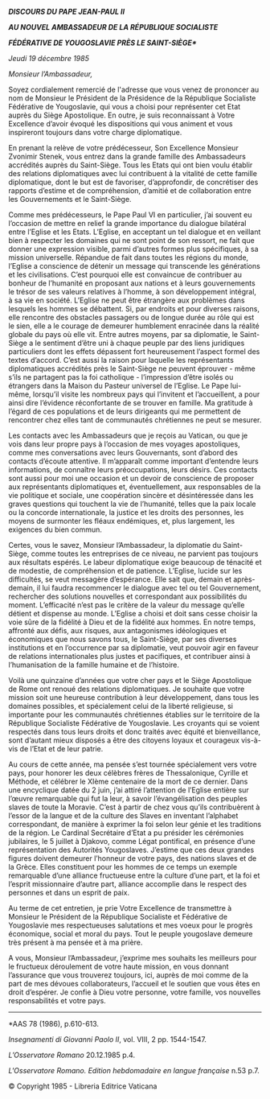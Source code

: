 ***DISCOURS DU PAPE JEAN-PAUL II***

***AU NOUVEL AMBASSADEUR DE LA RÉPUBLIQUE SOCIALISTE***

***FÉDÉRATIVE DE YOUGOSLAVIE PRÈS LE SAINT-SIÈGE\****

*Jeudi 19 décembre 1985*

*Monsieur l’Ambassadeur,*

Soyez cordialement remercié de l'adresse que vous venez de prononcer au nom de Monsieur le Président de la Présidence de la République Socialiste Fédérative de Yougoslavie, qui vous a choisi pour représenter cet Etat auprès du Siège Apostolique. En outre, je suis reconnaissant à Votre Excellence d’avoir évoqué les dispositions qui vous animent et vous inspireront toujours dans votre charge diplomatique.

En prenant la relève de votre prédécesseur, Son Excellence Monsieur Zvonimir Stenek, vous entrez dans la grande famille des Ambassadeurs accrédités auprès du Saint-Siège. Tous les Etats qui ont bien voulu établir des relations diplomatiques avec lui contribuent à la vitalité de cette famille diplomatique, dont le but est de favoriser, d’approfondir, de concrétiser des rapports d’estime et de compréhension, d’amitié et de collaboration entre les Gouvernements et le Saint-Siège.

Comme mes prédécesseurs, le Pape Paul VI en particulier, j’ai souvent eu l’occasion de mettre en relief la grande importance du dialogue bilatéral entre l’Eglise et les Etats. L’Eglise, en acceptant un tel dialogue et en veillant bien à respecter les domaines qui ne sont point de son ressort, ne fait que donner une expression visible, parmi d’autres formes plus spécifiques, à sa mission universelle. Répandue de fait dans toutes les régions du monde, l’Eglise a conscience de détenir un message qui transcende les générations et les civilisations. C’est pourquoi elle est convaincue de contribuer au bonheur de l’humanité en proposant aux nations et à leurs gouvernements le trésor de ses valeurs relatives à l’homme, à son développement intégral, à sa vie en société. L’Eglise ne peut être étrangère aux problèmes dans lesquels les hommes se débattent. Si, par endroits et pour diverses raisons, elle rencontre des obstacles passagers ou de longue durée au rôle qui est le sien, elle a le courage de demeurer humblement enracinée dans la réalité globale du pays où elle vit. Entre autres moyens, par sa diplomatie, le Saint-Siège a le sentiment d’être uni à chaque peuple par des liens juridiques particuliers dont les effets dépassent fort heureusement l’aspect formel des textes d’accord. C’est aussi la raison pour laquelle les représentants diplomatiques accrédités près le Saint-Siège ne peuvent éprouver - même s’ils ne partagent pas la foi catholique - l’impression d’être isolés ou étrangers dans la Maison du Pasteur universel de l’Eglise. Le Pape lui-même, lorsqu’il visite les nombreux pays qui l’invitent et l’accueillent, a pour ainsi dire l’évidence réconfortante de se trouver en famille. Ma gratitude à l’égard de ces populations et de leurs dirigeants qui me permettent de rencontrer chez elles tant de communautés chrétiennes ne peut se mesurer.

Les contacts avec les Ambassadeurs que je reçois au Vatican, ou que je vois dans leur propre pays à l’occasion de mes voyages apostoliques, comme mes conversations avec leurs Gouvernants, sont d’abord des contacts d’écoute attentive. Il m’apparaît comme important d’entendre leurs informations, de connaître leurs préoccupations, leurs désirs. Ces contacts sont aussi pour moi une occasion et un devoir de conscience de proposer aux représentants diplomatiques et, éventuellement, aux responsables de la vie politique et sociale, une coopération sincère et désintéressée dans les graves questions qui touchent la vie de l’humanité, telles que la paix locale ou la concorde internationale, la justice et les droits des personnes, les moyens de surmonter les fléaux endémiques, et, plus largement, les exigences du bien commun.

Certes, vous le savez, Monsieur l’Ambassadeur, la diplomatie du Saint-Siège, comme toutes les entreprises de ce niveau, ne parvient pas toujours aux résultats espérés. Le labeur diplomatique exige beaucoup de ténacité et de modestie, de compréhension et de patience. L’Eglise, lucide sur les difficultés, se veut messagère d’espérance. Elle sait que, demain et après-demain, il lui faudra recommencer le dialogue avec tel ou tel Gouvernement, rechercher des solutions nouvelles et correspondant aux possibilités du moment. L’efficacité n’est pas le critère de la valeur du message qu’elle détient et dispense au monde. L’Eglise a choisi et doit sans cesse choisir la voie sûre de la fidélité à Dieu et de la fidélité aux hommes. En notre temps, affronté aux défis, aux risques, aux antagonismes idéologiques et économiques que nous savons tous, le Saint-Siège, par ses diverses institutions et en l’occurrence par sa diplomatie, veut pouvoir agir en faveur de relations internationales plus justes et pacifiques, et contribuer ainsi à l’humanisation de la famille humaine et de l’histoire.

Voilà une quinzaine d’années que votre cher pays et le Siège Apostolique de Rome ont renoué des relations diplomatiques. Je souhaite que votre mission soit une heureuse contribution à leur développement, dans tous les domaines possibles, et spécialement celui de la liberté religieuse, si importante pour les communautés chrétiennes établies sur le territoire de la République Socialiste Fédérative de Yougoslavie. Les croyants qui se voient respectés dans tous leurs droits et donc traités avec équité et bienveillance, sont d’autant mieux disposés a être des citoyens loyaux et courageux vis-à-vis de l’Etat et de leur patrie.

Au cours de cette année, ma pensée s’est tournée spécialement vers votre pays, pour honorer les deux célèbres frères de Thessalonique, Cyrille et Méthode, et célébrer le XIème centenaire de la mort de ce dernier. Dans une encyclique datée du 2 juin, j’ai attiré l’attention de l’Eglise entière sur l’œuvre remarquable qui fut la leur, à savoir l’évangélisation des peuples slaves de toute la Moravie. C’est à partir de chez vous qu’ils contribuèrent à l’essor de la langue et de la culture des Slaves en inventant l’alphabet correspondant, de manière à exprimer la foi selon leur génie et les traditions de la région. Le Cardinal Secrétaire d’Etat a pu présider les cérémonies jubilaires, le 5 juillet à Djakovo, comme Légat pontifical, en présence d’une représentation des Autorités Yougoslaves. J’estime que ces deux grandes figures doivent demeurer l’honneur de votre pays, des nations slaves et de la Grèce. Elles constituent pour les hommes de ce temps un exemple remarquable d’une alliance fructueuse entre la culture d’une part, et la foi et l’esprit missionnaire d’autre part, alliance accomplie dans le respect des personnes et dans un esprit de paix.

Au terme de cet entretien, je prie Votre Excellence de transmettre à Monsieur le Président de la République Socialiste et Fédérative de Yougoslavie mes respectueuses salutations et mes voeux pour le progrès économique, social et moral du pays. Tout le peuple yougoslave demeure très présent à ma pensée et à ma prière.

A vous, Monsieur l’Ambassadeur, j’exprime mes souhaits les meilleurs pour le fructueux déroulement de votre haute mission, en vous donnant l’assurance que vous trouverez toujours, ici, auprès de moi comme de la part de mes dévoues collaborateurs, l’accueil et le soutien que vous êtes en droit d’espérer. Je confie à Dieu votre personne, votre famille, vos nouvelles responsabilités et votre pays.

* * *

\*AAS 78 (1986), p.610-613.

*Insegnamenti di Giovanni Paolo II*, vol. VIII, 2 pp. 1544-1547.

*L’Osservatore Romano* 20.12.1985 p.4.

*L'Osservatore Romano. Edition hebdomadaire en langue française* n.53 p.7.

© Copyright 1985 - Libreria Editrice Vaticana